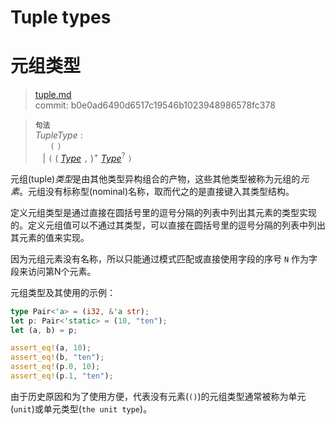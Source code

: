 # Tuple types
# 元组类型

>[tuple.md](https://github.com/rust-lang/reference/blob/master/src/types/tuple.md)\
>commit: b0e0ad6490d6517c19546b1023948986578fc378

> **<sup>句法</sup>**\
> _TupleType_ :\
> &nbsp;&nbsp; &nbsp;&nbsp; `(` `)`\
> &nbsp;&nbsp; | `(` ( [_Type_] `,` )<sup>+</sup> [_Type_]<sup>?</sup> `)`

元组(tuple)*类型*是由其他类型异构组合的产物，这些其他类型被称为元组的*元素*。元组没有标称型(nominal)名称，取而代之的是直接键入其类型结构。

定义元组类型是通过直接在圆括号里的逗号分隔的列表中列出其元素的类型实现的。定义元组值可以不通过其类型，可以直接在圆括号里的逗号分隔的列表中列出其元素的值来实现。

因为元组元素没有名称，所以只能通过模式匹配或直接使用字段的序号 `N` 作为字段来访问第N个元素。

元组类型及其使用的示例：

```rust
type Pair<'a> = (i32, &'a str);
let p: Pair<'static> = (10, "ten");
let (a, b) = p;

assert_eq!(a, 10);
assert_eq!(b, "ten");
assert_eq!(p.0, 10);
assert_eq!(p.1, "ten");
```

由于历史原因和为了使用方便，代表没有元素(`()`)的元组类型通常被称为单元(`unit`)或单元类型(`the unit type`)。

[_Type_]: ../types.md#type-expressions

